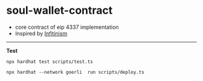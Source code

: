 # soul-wallet-contract
+ core contract of eip 4337 implementation
+ Inspired by [Infitinism](https://github.com/eth-infinitism/account-abstraction)


----------

**Test**

```shell
npx hardhat test scripts/test.ts
```

```shell
npx hardhat --network goerli  run scripts/deploy.ts
```